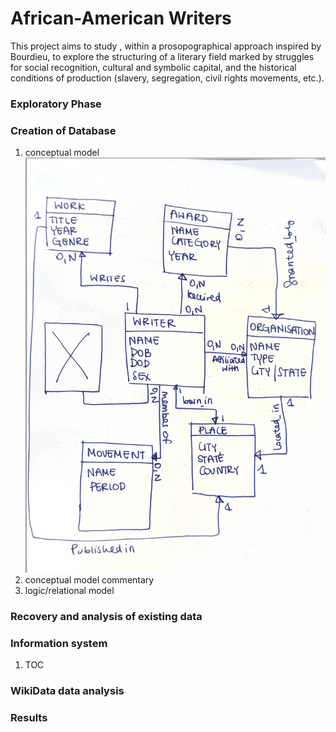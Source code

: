 # African-American Writers


This project aims to study , within a prosopographical approach inspired by Bourdieu, to explore the structuring of a literary field marked by struggles for social recognition, cultural and symbolic capital, and the historical conditions of production (slavery, segregation, civil rights movements, etc.).
    

###  Exploratory Phase



### Creation of Database
1. conceptual model 
![Conceptual Map](Documentation/conceptual%20map%201.png)
2. conceptual model commentary 
3. logic/relational model 

### Recovery and analysis of existing data


### Information system

1. TOC


### WikiData data analysis

 

### Results

